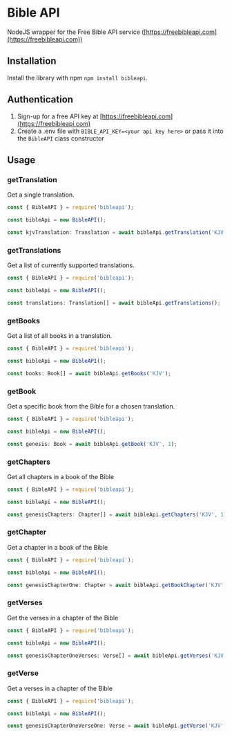 # Bible API

NodeJS wrapper for the Free Bible API service ([https://freebibleapi.com](https://freebibleapi.com))

## Installation

Install the library with npm `npm install bibleapi`.

## Authentication

1. Sign-up for a free API key at [https://freebibleapi.com](https://freebibleapi.com)
2. Create a .env file with `BIBLE_API_KEY=<your api key here>` or pass it into the `BibleAPI` class constructor

## Usage

### getTranslation

Get a single translation.

```typescript
const { BibleAPI } = require('bibleapi');

const bibleApi = new BibleAPI();

const kjvTranslation: Translation = await bibleApi.getTranslation('KJV');
```

### getTranslations

Get a list of currently supported translations.

```typescript
const { BibleAPI } = require('bibleapi');

const bibleApi = new BibleAPI();

const translations: Translation[] = await bibleApi.getTranslations();
```

### getBooks

Get a list of all books in a translation.

```typescript
const { BibleAPI } = require('bibleapi');

const bibleApi = new BibleAPI();

const books: Book[] = await bibleApi.getBooks('KJV');
```

### getBook

Get a specific book from the Bible for a chosen translation.

```typescript
const { BibleAPI } = require('bibleapi');

const bibleApi = new BibleAPI();

const genesis: Book = await bibleApi.getBook('KJV', 1);
```

### getChapters

Get all chapters in a book of the Bible

```typescript
const { BibleAPI } = require('bibleapi');

const bibleApi = new BibleAPI();

const genesisChapters: Chapter[] = await bibleApi.getChapters('KJV', 1);
```

### getChapter

Get a chapter in a book of the Bible

```typescript
const { BibleAPI } = require('bibleapi');

const bibleApi = new BibleAPI();

const genesisChapterOne: Chapter = await bibleApi.getBookChapter('KJV', 1, 1);
```

### getVerses

Get the verses in a chapter of the Bible

```typescript
const { BibleAPI } = require('bibleapi');

const bibleApi = new BibleAPI();

const genesisChapterOneVerses: Verse[] = await bibleApi.getVerses('KJV', 1, 1);
```

### getVerse

Get a verses in a chapter of the Bible

```typescript
const { BibleAPI } = require('bibleapi');

const bibleApi = new BibleAPI();

const genesisChapterOneVerseOne: Verse = await bibleApi.getVerse('KJV', 1, 1, 1);
```
